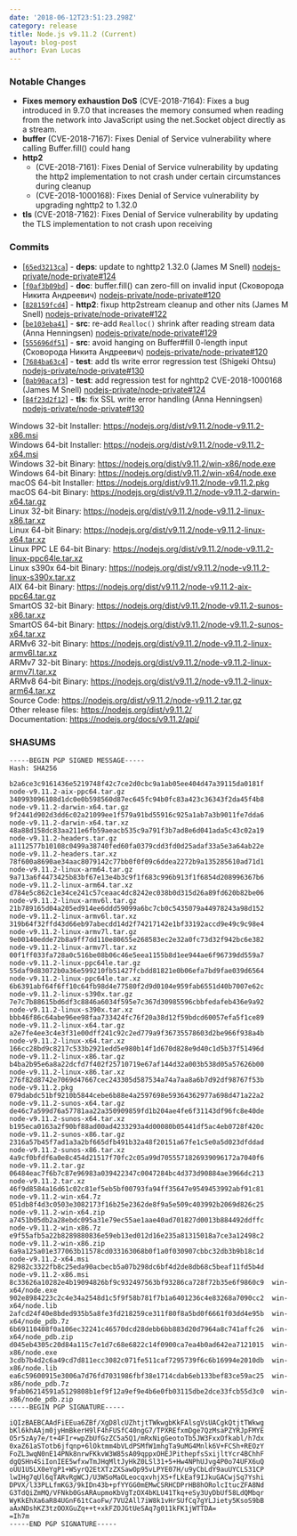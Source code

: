 ```yaml
---
date: '2018-06-12T23:51:23.298Z'
category: release
title: Node.js v9.11.2 (Current)
layout: blog-post
author: Evan Lucas
---
```


### Notable Changes

- **Fixes memory exhaustion DoS** (CVE-2018-7164): Fixes a bug introduced in 9.7.0 that increases the memory consumed when reading from the network into JavaScript using the net.Socket object directly as a stream.
- **buffer** (CVE-2018-7167): Fixes Denial of Service vulnerability where calling Buffer.fill() could hang
- **http2**
  - (CVE-2018-7161): Fixes Denial of Service vulnerability by updating the http2 implementation to not crash under certain circumstances during cleanup
  - (CVE-2018-1000168): Fixes Denial of Service vulnerability by upgrading nghttp2 to 1.32.0
- **tls** (CVE-2018-7162): Fixes Denial of Service vulnerability by updating the TLS implementation to not crash upon receiving

### Commits

- \[[`65ed3213ca`](https://github.com/nodejs/node/commit/65ed3213ca)] - **deps**: update to nghttp2 1.32.0 (James M Snell) [nodejs-private/node-private#124](https://github.com/nodejs-private/node-private/pull/124)
- \[[`f0af3b09bd`](https://github.com/nodejs/node/commit/f0af3b09bd)] - **doc**: buffer.fill() can zero-fill on invalid input (Сковорода Никита Андреевич) [nodejs-private/node-private#120](https://github.com/nodejs-private/node-private/pull/120)
- \[[`828159fcd4`](https://github.com/nodejs/node/commit/828159fcd4)] - **http2**: fixup http2stream cleanup and other nits (James M Snell) [nodejs-private/node-private#122](https://github.com/nodejs-private/node-private/pull/122)
- \[[`be103eba41`](https://github.com/nodejs/node/commit/be103eba41)] - **src**: re-add `Realloc()` shrink after reading stream data (Anna Henningsen) [nodejs-private/node-private#129](https://github.com/nodejs-private/node-private/pull/129)
- \[[`555696df51`](https://github.com/nodejs/node/commit/555696df51)] - **src**: avoid hanging on Buffer#fill 0-length input (Сковорода Никита Андреевич) [nodejs-private/node-private#120](https://github.com/nodejs-private/node-private/pull/120)
- \[[`7684ba63c4`](https://github.com/nodejs/node/commit/7684ba63c4)] - **test**: add tls write error regression test (Shigeki Ohtsu) [nodejs-private/node-private#130](https://github.com/nodejs-private/node-private/pull/130)
- \[[`0ab90acaf3`](https://github.com/nodejs/node/commit/0ab90acaf3)] - **test**: add regression test for nghttp2 CVE-2018-1000168 (James M Snell) [nodejs-private/node-private#124](https://github.com/nodejs-private/node-private/pull/124)
- \[[`84f23d2f12`](https://github.com/nodejs/node/commit/84f23d2f12)] - **tls**: fix SSL write error handling (Anna Henningsen) [nodejs-private/node-private#130](https://github.com/nodejs-private/node-private/pull/130)

Windows 32-bit Installer: https://nodejs.org/dist/v9.11.2/node-v9.11.2-x86.msi \
Windows 64-bit Installer: https://nodejs.org/dist/v9.11.2/node-v9.11.2-x64.msi \
Windows 32-bit Binary: https://nodejs.org/dist/v9.11.2/win-x86/node.exe \
Windows 64-bit Binary: https://nodejs.org/dist/v9.11.2/win-x64/node.exe \
macOS 64-bit Installer: https://nodejs.org/dist/v9.11.2/node-v9.11.2.pkg \
macOS 64-bit Binary: https://nodejs.org/dist/v9.11.2/node-v9.11.2-darwin-x64.tar.gz \
Linux 32-bit Binary: https://nodejs.org/dist/v9.11.2/node-v9.11.2-linux-x86.tar.xz \
Linux 64-bit Binary: https://nodejs.org/dist/v9.11.2/node-v9.11.2-linux-x64.tar.xz \
Linux PPC LE 64-bit Binary: https://nodejs.org/dist/v9.11.2/node-v9.11.2-linux-ppc64le.tar.xz \
Linux s390x 64-bit Binary: https://nodejs.org/dist/v9.11.2/node-v9.11.2-linux-s390x.tar.xz \
AIX 64-bit Binary: https://nodejs.org/dist/v9.11.2/node-v9.11.2-aix-ppc64.tar.gz \
SmartOS 32-bit Binary: https://nodejs.org/dist/v9.11.2/node-v9.11.2-sunos-x86.tar.xz \
SmartOS 64-bit Binary: https://nodejs.org/dist/v9.11.2/node-v9.11.2-sunos-x64.tar.xz \
ARMv6 32-bit Binary: https://nodejs.org/dist/v9.11.2/node-v9.11.2-linux-armv6l.tar.xz \
ARMv7 32-bit Binary: https://nodejs.org/dist/v9.11.2/node-v9.11.2-linux-armv7l.tar.xz \
ARMv8 64-bit Binary: https://nodejs.org/dist/v9.11.2/node-v9.11.2-linux-arm64.tar.xz \
Source Code: https://nodejs.org/dist/v9.11.2/node-v9.11.2.tar.gz \
Other release files: https://nodejs.org/dist/v9.11.2/ \
Documentation: https://nodejs.org/docs/v9.11.2/api/

### SHASUMS

```
-----BEGIN PGP SIGNED MESSAGE-----
Hash: SHA256

b2a6ce3c9161436e5219748f42c7ce2d0cbc9a1ab05ee404d47a39115da0181f  node-v9.11.2-aix-ppc64.tar.gz
340993096108d1dc0e0b598560d87ec645fc94b0fc83a423c36343f2da45f4b8  node-v9.11.2-darwin-x64.tar.gz
9f2441d902d3dd6c02a21099ee1f579a91bd55916c925a1ab7a3b9011fe7dda6  node-v9.11.2-darwin-x64.tar.xz
48a88d158dc83aa211e6fb59aeacb535c9a791f3b7ad8e6d041ada5c43c02a19  node-v9.11.2-headers.tar.gz
a1112577b10108c0499a38740fed60fa0379cdd3fd0d25adaf33a5e3a64ab22e  node-v9.11.2-headers.tar.xz
78f600a8690ae34aac8079142c77bb0f0f09c6ddea2272b9a135285610ad71d1  node-v9.11.2-linux-arm64.tar.gz
9a713a6f4473425b83bf67e13e4b3c9f1f683c996b913f1f6854d208996367b6  node-v9.11.2-linux-arm64.tar.xz
d784e5c862c1e34ce241c57ceaac4dc8242ec038b0d315d26a89fd620b82be06  node-v9.11.2-linux-armv6l.tar.gz
21b789165d04a205ed914ee6ddd59099a6bc7cb0c5435079a44978243a98d152  node-v9.11.2-linux-armv6l.tar.xz
319b64f32ffd43d66eb97abecdd14d2f74217142e1bf33192accd9e49c9c98e4  node-v9.11.2-linux-armv7l.tar.gz
9e00140edde72b8a9ff7dd110e80655e268583ec2e32a0fc73d32f942bc6e382  node-v9.11.2-linux-armv7l.tar.xz
00f1ff033fa728a0c516be08b06c46e5eea1155b8d1ee944ae6f96739dd559a7  node-v9.11.2-linux-ppc64le.tar.gz
55daf9d83072b0a36e599210fb51427fcbdd81821e0b06efa7bd9fae039d6564  node-v9.11.2-linux-ppc64le.tar.xz
6b6391abf64f6ff10c64fb98d4e77580f2d9d0104e959fab6551d40b7007e62c  node-v9.11.2-linux-s390x.tar.gz
7e7c7b88615bd6df3c8846a6034f595e7c367d30985596cbbfedafeb436e9a92  node-v9.11.2-linux-s390x.tar.xz
bbb46f86c64abe96ee98faa733424fc76f20a38d12f59bdcd60057efa5f1ce89  node-v9.11.2-linux-x64.tar.gz
a2e7fe4ee3c4e3f31e00dff241c92c2ed779a9f36735578603d2be966f938a4b  node-v9.11.2-linux-x64.tar.xz
166cc28bd9c8217c533b2921edd5e980b14f1d670d828e9d40c1d5b37f51496d  node-v9.11.2-linux-x86.tar.gz
b4ba2b95e6a8a22dcfd7f402f25710719e67af144d32a003b538d05a57626b00  node-v9.11.2-linux-x86.tar.xz
276f82d8742e7069d47667cec243305d587534a74a7aa8a6b7d92df98767f53b  node-v9.11.2.pkg
079dabdc51bf9210b5844cebe6b88e4a2597698e59364362977a698d471a22a2  node-v9.11.2-sunos-x64.tar.gz
de46c7a599d76a57781aa22a350909859fd1b204ae4fe6f31143df96fc8e40de  node-v9.11.2-sunos-x64.tar.xz
b195eca0163a2f90bf88ad00ad4233293a4d00080b05441df5ac4eb0728f420c  node-v9.11.2-sunos-x86.tar.gz
2316a57b45f7ad1a3a2bf665dfb491b32a48f20151a67fe1c5e0a5d023dfddad  node-v9.11.2-sunos-x86.tar.xz
4a9cf0bfdf6a0e8c454d21517f70fc2c05a99d7055571826939096172a7040f6  node-v9.11.2.tar.gz
06484eac7f6b7c87e96983a039422347c0047284bc4d373d90884ae3966dc213  node-v9.11.2.tar.xz
46f9d8584a16d61c02c81ef5eb5bf00793fa94ff35647e9549453992abf91c81  node-v9.11.2-win-x64.7z
051db8f4d3c0503e3082173f16b25e2362de8f9a5e509c403992b2069d826c25  node-v9.11.2-win-x64.zip
a7451b05db2a28ebdc095a31e79ec55ae1aae40ad701827d0013b884492ddffc  node-v9.11.2-win-x86.7z
e9f55afb5a22b8289880836e59eb13ed012d16e235a81315018a7ce3a12498c2  node-v9.11.2-win-x86.zip
6a9a125a01e377063b11578cd033163068b0f1a0f030907cbbc32db3b9b18c1d  node-v9.11.2-x64.msi
82982c3322fb8c25eda90acbecb5a07b298dc6bf4d2de8db68c5beaf11fd5b4d  node-v9.11.2-x86.msi
8c33626a10282e4b19094826bf9c932497563bf93286ca728f72b35e6f9860c9  win-x64/node.exe
902e8984223c2c4e34a2548d1c5f9f58b781f7b1a6401236c4e83268a7090cc2  win-x64/node.lib
2afcd24f40e8bded935b5a8fe3fd218259ce311f80f8a5bd0f6661f03dd4e95b  win-x64/node_pdb.7z
6b69110408f0a106ec32241c46570dcd28debb6bb883d20d7964a8c741affc26  win-x64/node_pdb.zip
d045eb4305c20d84a115c7e1d7c68e6822c14f0900ca7ea4b0ad642ea7121015  win-x86/node.exe
3cdb7b4d2c6a49cd7d811ecc3082c071fe511caf7295739f6c6b16994e2010db  win-x86/node.lib
ea6c59600915e3006a7d76fd7031986fbf38e1714cdab6eb133bef83ce59ac25  win-x86/node_pdb.7z
9fab06214591a5129808b1ef9f12a9ef9e4b6e0fb03115dbe2dce33fcb55d3c0  win-x86/node_pdb.zip
-----BEGIN PGP SIGNATURE-----

iQIzBAEBCAAdFiEEua6ZBf/XgD8lcUZhtjtTWkwgbKkFAlsgVsUACgkQtjtTWkwg
bKl6khAAjm0jyHmBkerH9lF4hFUSfC40ngG7/TPXREfxmDge7QzMsaPZYRJpFMYE
O5r5zAy7e/t+4FIr+wpZbUfGzZC5a5Q1/mRxNigGeotoTb5JW3FxxOfkabl/h7dx
0xaZ61aSTotb6jfqnp+6lOktmm4bVLdPSMfW1mhgTa9uMG4Mnlk6V+FCSh+REOzY
FoZL3wqN0nE14PNk8nrwFKkvW3W85sA09qppxOHEJPithepfsSxijltYcr4BChhF
dgQSHn4SiIonIEE5wfxwTmJHqMltJyHkZ0LSl31+5+Hw4NPhUJvg4P0o74UFX6uQ
oUU1U5LX0eYgP1+WSyrQ2EtXTzZXSawOp95vLPYE07H/u9yCbLdY9auUYCLS31CP
lwIHg7qUl6qTARvRgWCJ/U3WSoMaOLeocqxvhjXS+fLkEaf9IJkuGACwjSq7Yshi
DPVX/l33PLLfmKG3/9kIDn43b+pfYYGG0mEMwCSRHCDPrHB8hORolcItucZFA8Nd
G3TdQiZmMQ/VFNkb0GsARAupmoKbVgTzOX4bKLU41Tkq+eSy3UyDbUf58LdQMbqr
WyKkEhXa6aR84UGnF61tCaoFw/7VU2All7iW8k1vHrSUfCq7gYLJiety5KsoS9bB
aAxNDshKZ3tzOOXGuZq++t+xkFZOJGtUeSAq7g011kFK1jWTTDA=
=Ih7m
-----END PGP SIGNATURE-----

```
